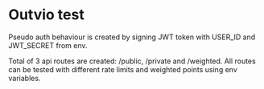 # Outvio test

Pseudo auth behaviour is created by signing JWT token with USER_ID and JWT_SECRET from env.

Total of 3 api routes are created: /public, /private and /weighted. All routes can be tested with different rate limits and weighted points using env variables.

